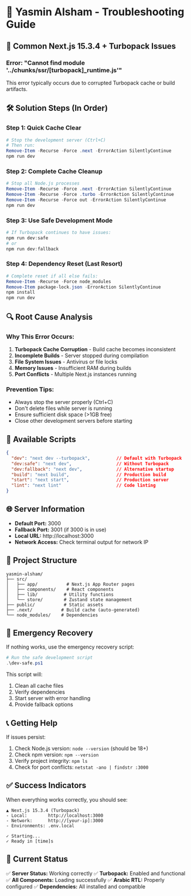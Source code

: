 # 🔧 Yasmin Alsham - Troubleshooting Guide

## 🚨 Common Next.js 15.3.4 + Turbopack Issues

### **Error: "Cannot find module '../chunks/ssr/[turbopack]_runtime.js'"**

This error typically occurs due to corrupted Turbopack cache or build artifacts.

## 🛠️ **Solution Steps (In Order)**

### **Step 1: Quick Cache Clear**
```powershell
# Stop the development server (Ctrl+C)
# Then run:
Remove-Item -Recurse -Force .next -ErrorAction SilentlyContinue
npm run dev
```

### **Step 2: Complete Cache Cleanup**
```powershell
# Stop all Node.js processes
Remove-Item -Recurse -Force .next -ErrorAction SilentlyContinue
Remove-Item -Recurse -Force .turbo -ErrorAction SilentlyContinue
Remove-Item -Recurse -Force out -ErrorAction SilentlyContinue
npm run dev
```

### **Step 3: Use Safe Development Mode**
```powershell
# If Turbopack continues to have issues:
npm run dev:safe
# or
npm run dev:fallback
```

### **Step 4: Dependency Reset (Last Resort)**
```powershell
# Complete reset if all else fails:
Remove-Item -Recurse -Force node_modules
Remove-Item package-lock.json -ErrorAction SilentlyContinue
npm install
npm run dev
```

## 🔍 **Root Cause Analysis**

### **Why This Error Occurs:**
1. **Turbopack Cache Corruption** - Build cache becomes inconsistent
2. **Incomplete Builds** - Server stopped during compilation
3. **File System Issues** - Antivirus or file locks
4. **Memory Issues** - Insufficient RAM during builds
5. **Port Conflicts** - Multiple Next.js instances running

### **Prevention Tips:**
- Always stop the server properly (Ctrl+C)
- Don't delete files while server is running
- Ensure sufficient disk space (>1GB free)
- Close other development servers before starting

## 🚀 **Available Scripts**

```json
{
  "dev": "next dev --turbopack",          // Default with Turbopack
  "dev:safe": "next dev",                 // Without Turbopack
  "dev:fallback": "next dev",             // Alternative startup
  "build": "next build",                  // Production build
  "start": "next start",                  // Production server
  "lint": "next lint"                     // Code linting
}
```

## 🌐 **Server Information**

- **Default Port:** 3000
- **Fallback Port:** 3001 (if 3000 is in use)
- **Local URL:** http://localhost:3000
- **Network Access:** Check terminal output for network IP

## 📱 **Project Structure**

```
yasmin-alsham/
├── src/
│   ├── app/           # Next.js App Router pages
│   ├── components/    # React components
│   ├── lib/          # Utility functions
│   └── store/        # Zustand state management
├── public/           # Static assets
├── .next/           # Build cache (auto-generated)
└── node_modules/    # Dependencies
```

## 🔧 **Emergency Recovery**

If nothing works, use the emergency recovery script:

```powershell
# Run the safe development script
.\dev-safe.ps1
```

This script will:
1. Clean all cache files
2. Verify dependencies
3. Start server with error handling
4. Provide fallback options

## 📞 **Getting Help**

If issues persist:
1. Check Node.js version: `node --version` (should be 18+)
2. Check npm version: `npm --version`
3. Verify project integrity: `npm ls`
4. Check for port conflicts: `netstat -ano | findstr :3000`

## ✅ **Success Indicators**

When everything works correctly, you should see:
```
▲ Next.js 15.3.4 (Turbopack)
- Local:        http://localhost:3000
- Network:      http://[your-ip]:3000
- Environments: .env.local

✓ Starting...
✓ Ready in [time]s
```

## 🎯 **Current Status**

✅ **Server Status:** Working correctly
✅ **Turbopack:** Enabled and functional
✅ **All Components:** Loading successfully
✅ **Arabic RTL:** Properly configured
✅ **Dependencies:** All installed and compatible
